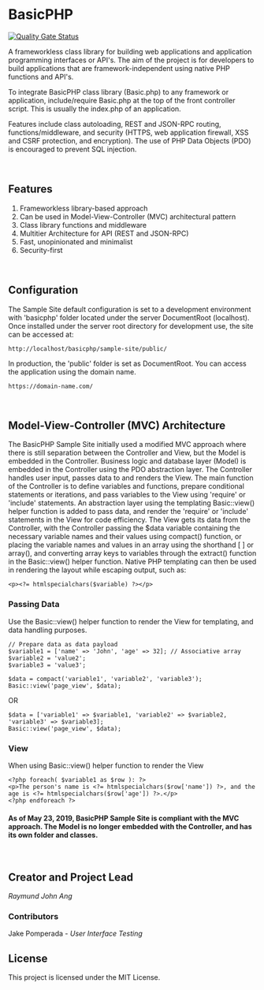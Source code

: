 # BasicPHP

[![Quality Gate Status](https://sonarcloud.io/api/project_badges/measure?project=ray-ang_basicphp&metric=alert_status)](https://sonarcloud.io/dashboard?id=ray-ang_basicphp)

A frameworkless class library for building web applications and application programming interfaces or API's. The aim of the project is for developers to build applications that are framework-independent using native PHP functions and API's.

To integrate BasicPHP class library (Basic.php) to any framework or application, include/require Basic.php at the top of the front controller script. This is usually the index.php of an application.

Features include class autoloading, REST and JSON-RPC routing, functions/middleware, and security (HTTPS, web application firewall, XSS and CSRF protection, and encryption). The use of PHP Data Objects (PDO) is encouraged to prevent SQL injection.

<br />

## Features

1. Frameworkless library-based approach
2. Can be used in Model-View-Controller (MVC) architectural pattern
3. Class library functions and middleware
4. Multitier Architecture for API (REST and JSON-RPC)
5. Fast, unopinionated and minimalist
6. Security-first

<br />

## Configuration

The Sample Site default configuration is set to a development environment with 'basicphp' folder located under the server DocumentRoot (localhost). Once installed under the server root directory for development use, the site can be accessed at:

```
http://localhost/basicphp/sample-site/public/
```

In production, the 'public' folder is set as DocumentRoot. You can access the application using the domain name.

```
https://domain-name.com/
```
<br />

## Model-View-Controller (MVC) Architecture

The BasicPHP Sample Site initially used a modified MVC approach where there is still separation between the Controller and View, but the Model is embedded in the Controller. Business logic and database layer (Model) is embedded in the Controller using the PDO abstraction layer. The Controller handles user input, passes data to and renders the View. The main function of the Controller is to define variables and functions, prepare conditional statements or iterations, and pass variables to the View using 'require' or 'include' statements. An abstraction layer using the templating Basic::view() helper function is added to pass data, and render the 'require' or 'include' statements in the View for code efficiency. The View gets its data from the Controller, with the Controller passing the $data variable containing the necessary variable names and their values using compact() function, or placing the variable names and values in an array using the shorthand [ ] or array(), and converting array keys to variables through the extract() function in the Basic::view() helper function. Native PHP templating can then be used in rendering the layout while escaping output, such as:

```
<p><?= htmlspecialchars($variable) ?></p>
```

### Passing Data

Use the Basic::view() helper function to render the View for templating, and data handling purposes.

```
// Prepare data as data payload
$variable1 = ['name' => 'John', 'age' => 32]; // Associative array
$variable2 = 'value2';
$variable3 = 'value3';

$data = compact('variable1', 'variable2', 'variable3');
Basic::view('page_view', $data);
```

OR

```
$data = ['variable1' => $variable1, 'variable2' => $variable2, 'variable3' => $variable3];
Basic::view('page_view', $data);
```

### View

When using Basic::view() helper function to render the View

```
<?php foreach( $variable1 as $row ): ?>
<p>The person's name is <?= htmlspecialchars($row['name']) ?>, and the age is <?= htmlspecialchars($row['age']) ?>.</p>
<?php endforeach ?>
```

#### As of May 23, 2019, BasicPHP Sample Site is compliant with the MVC approach. The Model is no longer embedded with the Controller, and has its own folder and classes.

<br />

## Creator and Project Lead

*Raymund John Ang*

### Contributors

Jake Pomperada - *User Interface Testing*

## License

This project is licensed under the MIT License.
